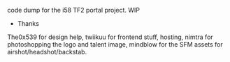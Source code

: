 code dump for the i58 TF2 portal project. WIP

* Thanks

The0x539 for design help, twiikuu for frontend stuff, hosting, nimtra for photoshopping the logo and talent image, mindblow for the SFM assets for airshot/headshot/backstab.
